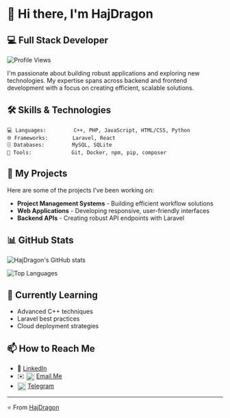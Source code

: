 # 👋 Hi there, I'm HajDragon

## 💻 Full Stack Developer

![Profile Views](https://komarev.com/ghpvc/?username=hajdragon&color=blueviolet)

I'm passionate about building robust applications and exploring new technologies. My expertise spans across backend and frontend development with a focus on creating efficient, scalable solutions.

## 🛠️ Skills & Technologies

```
💻 Languages:         C++, PHP, JavaScript, HTML/CSS, Python
🌐 Frameworks:        Laravel, React
🗄️ Databases:         MySQL, SQLite
🔧 Tools:             Git, Docker, npm, pip, composer
```

## 🚀 My Projects

Here are some of the projects I've been working on:

- **Project Management Systems** - Building efficient workflow solutions
- **Web Applications** - Developing responsive, user-friendly interfaces
- **Backend APIs** - Creating robust API endpoints with Laravel

## 📊 GitHub Stats

![HajDragon's GitHub stats](https://github-readme-stats.vercel.app/api?username=hajdragon&show_icons=true&theme=radical)

![Top Languages](https://github-readme-stats.vercel.app/api/top-langs/?username=hajdragon&layout=compact&theme=radical)

## 🌱 Currently Learning

- Advanced C++ techniques
- Laravel best practices
- Cloud deployment strategies

## 📫 How to Reach Me

- 💼 [LinkedIn](https://www.linkedin.com/in/arshia-azadian-842a87317/)
- ✉️ <img src="https://img.icons8.com/?size=100&id=16262&format=png&color=000000" width="20" height="20" alt="Email Icon" style="vertical-align: middle;"> <a href="mailto:PS267584@summacollege.nl?subject=Inquiry%20from%20GitHub%20README&body=Hi%20there,%0A%0AI'm contacting you from your GitHub README.">Email Me</a>
- <img src="https://img.icons8.com/?size=100&id=63306&format=png&color=000000" width="20" height="20" alt="Telegram Icon" style="vertical-align: middle;"> <a href="https://t.me/HajDragon">Telegram</a>

---

⭐️ From [HajDragon](https://github.com/HajDragon)
